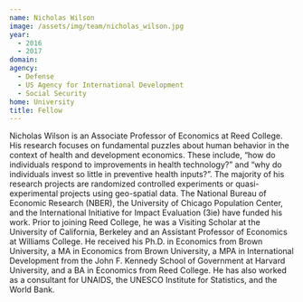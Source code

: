 ```yaml
---
name: Nicholas Wilson
image: /assets/img/team/nicholas_wilson.jpg
year: 
  - 2016
  - 2017
domain:
agency:
  - Defense
  - US Agency for International Development
  - Social Security
home: University
title: Fellow
---
```


Nicholas Wilson is an Associate Professor of Economics at Reed College. His research focuses on fundamental puzzles about human behavior in the context of health and development economics. These include, “how do individuals respond to improvements in health technology?” and “why do individuals invest so little in preventive health inputs?”. The majority of his research projects are randomized controlled experiments or quasi-experimental projects using geo-spatial data. The National Bureau of Economic Research (NBER), the University of Chicago Population Center, and the International Initiative for Impact Evaluation (3ie) have funded his work. Prior to joining Reed College, he was a Visiting Scholar at the University of California, Berkeley and an Assistant Professor of Economics at Williams College. He received his Ph.D. in Economics from Brown University, a MA in Economics from Brown University, a MPA in International Development from the John F. Kennedy School of Government at Harvard University, and a BA in Economics from Reed College. He has also worked as a consultant for UNAIDS, the UNESCO Institute for Statistics, and the World Bank.
